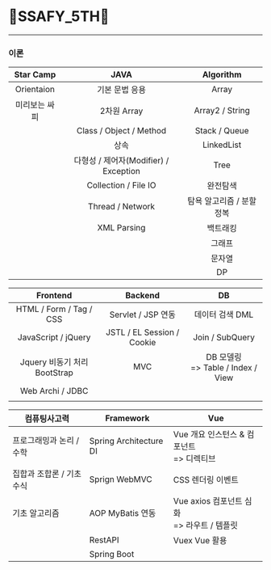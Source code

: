 # 🤜SSAFY_5TH🤛

--------------------------

### 이론

|   Star Camp   |                 JAVA                  |        Algorithm         |
| :-----------: | :-----------------------------------: | :----------------------: |
|  Orientaion   |            기본 문법 응용             |          Array           |
| 미리보는 싸피 |              2차원 Array              |     Array2 / String      |
|               |        Class / Object / Method        |      Stack / Queue       |
|               |                 상속                  |        LinkedList        |
|               | 다형성 / 제어자(Modifier) / Exception |           Tree           |
|               |         Collection / File IO          |         완전탐색         |
|               |           Thread / Network            | 탐욕 알고리즘 / 분할정복 |
|               |              XML Parsing              |         백트래킹         |
|               |                                       |          그래프          |
|               |                                       |          문자열          |
|               |                                       |            DP            |

|           Frontend           |          Backend           |                    DB                     |
| :--------------------------: | :------------------------: | :---------------------------------------: |
|   HTML / Form / Tag / CSS    |     Servlet / JSP 연동     |              데이터 검색 DML              |
|     JavaScript / jQuery      | JSTL / EL Session / Cookie |              Join / SubQuery              |
| Jquery 비동기 처리 BootStrap |            MVC             | DB 모델링  <br /> => Table / Index / View |
|       Web Archi / JDBC       |                            |                                           |
|                              |                            |                                           |



| 컴퓨팅사고력              | Framework              | Vue                                               |
| ------------------------- | ---------------------- | ------------------------------------------------- |
| 프로그래밍과 논리 / 수학  | Spring Architecture DI | Vue 개요 인스턴스 & 컴포넌트<br /> => 디렉티브    |
| 집합과 조합론 / 기초 수식 | Sprign WebMVC          | CSS 렌더링 이벤트                                 |
| 기초 알고리즘             | AOP MyBatis 연동       | Vue axios 컴포넌트 심화 <br /> => 라우트 / 템플릿 |
|                           | RestAPI                | Vuex Vue 활용                                     |
|                           | Spring Boot            |                                                   |